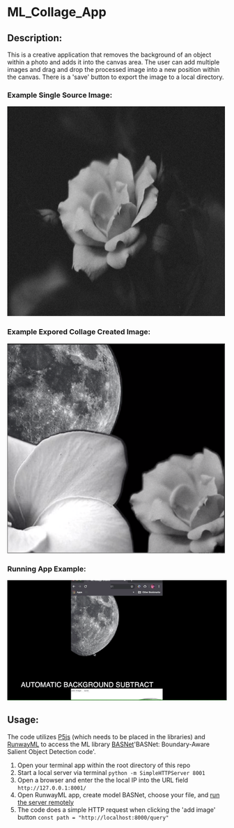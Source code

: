 # ML_Collage_App 

## Description: 

This is a creative application that removes the background of an object within a photo and adds it into the canvas area. The user can add multiple images and drag and drop the processed image into a new position within the canvas. 
There is a 'save' button to export the image to a local directory. 

### Example Single Source Image:
<img src="https://github.com/nightshining/ML_Collage_App/blob/master/assets/flower2.png?raw=true" width="500" height="480"> </img>

### Example Expored Collage Created Image: 

<img src="https://github.com/nightshining/ML_Collage_App/blob/master/assets/collage_output.png?raw=true" width="500" height="480"></img>

### Running App Example:
![](https://github.com/nightshining/ML_Collage_App/blob/master/assets/gif_collage.gif?raw=true)

## Usage: 

The code utilizes [P5js](https://p5js.org/download/) (which needs to be placed in the libraries) and [RunwayML](https://runwayml.com/) to access the ML library [BASNet](https://github.com/NathanUA/BASNet)'BASNet: Boundary-Aware Salient Object Detection code'.

1. Open your terminal app within the root directory of this repo
2. Start a local server via terminal
``` python -m SimpleHTTPServer 8001 ```
3. Open a browser and enter the the local IP into the URL field 
``` http://127.0.0.1:8001/ ```
4. Open RunwayML app, create model BASNet, choose your file, and [run the server remotely](https://www.youtube.com/watch?v=db1USOwbRPQ)
5. The code does a simple HTTP request when clicking the 'add image' button
``` const path = "http://localhost:8000/query" ```






